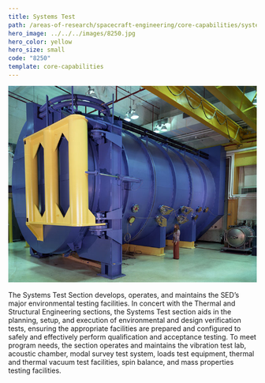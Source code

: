 ```yaml
---
title: Systems Test
path: /areas-of-research/spacecraft-engineering/core-capabilities/systems-test
hero_image: ../../../images/8250.jpg
hero_color: yellow
hero_size: small
code: "8250"
template: core-capabilities
---
```

![Test Chamber](../../../images/cc-8223.jpg)

The Systems Test Section develops, operates, and maintains the SED’s major environmental testing facilities. In concert with the Thermal and Structural Engineering sections, the Systems Test section aids in the planning, setup, and execution of environmental and design verification tests, ensuring the appropriate facilities are prepared and configured to safely and effectively perform qualification and acceptance testing. To meet program needs, the section operates and maintains the vibration test lab, acoustic chamber, modal survey test system, loads test equipment, thermal and thermal vacuum test facilities, spin balance, and mass properties testing facilities.
